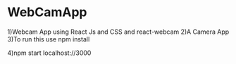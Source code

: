 # WebCamApp
1)Webcam App using React Js and CSS and react-webcam
2)A Camera App 
3)To run this use npm install

4)npm start localhost://3000
